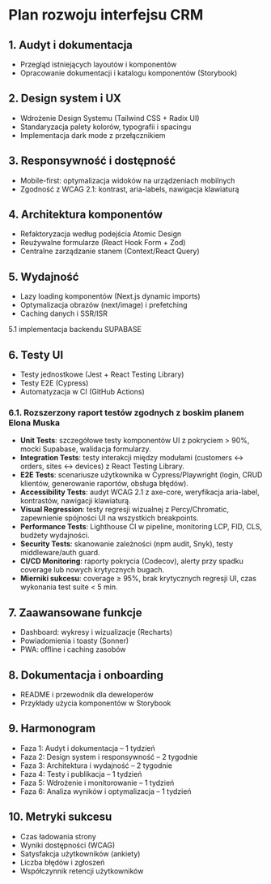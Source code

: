 # Plan rozwoju interfejsu CRM

## 1. Audyt i dokumentacja
- Przegląd istniejących layoutów i komponentów
- Opracowanie dokumentacji i katalogu komponentów (Storybook)

## 2. Design system i UX
- Wdrożenie Design Systemu (Tailwind CSS + Radix UI)
- Standaryzacja palety kolorów, typografii i spacingu
- Implementacja dark mode z przełącznikiem

## 3. Responsywność i dostępność
- Mobile-first: optymalizacja widoków na urządzeniach mobilnych
- Zgodność z WCAG 2.1: kontrast, aria-labels, nawigacja klawiaturą

## 4. Architektura komponentów
- Refaktoryzacja według podejścia Atomic Design
- Reużywalne formularze (React Hook Form + Zod)
- Centralne zarządzanie stanem (Context/React Query)

## 5. Wydajność
- Lazy loading komponentów (Next.js dynamic imports)
- Optymalizacja obrazów (next/image) i prefetching
- Caching danych i SSR/ISR

5.1 implementacja backendu SUPABASE
## 6. Testy UI
- Testy jednostkowe (Jest + React Testing Library)
- Testy E2E (Cypress)
- Automatyzacja w CI (GitHub Actions)

### 6.1. Rozszerzony raport testów zgodnych z boskim planem Elona Muska
- **Unit Tests**: szczegółowe testy komponentów UI z pokryciem > 90%, mocki Supabase, walidacja formularzy.
- **Integration Tests**: testy interakcji między modułami (customers ↔ orders, sites ↔ devices) z React Testing Library.
- **E2E Tests**: scenariusze użytkownika w Cypress/Playwright (login, CRUD klientów, generowanie raportów, obsługa błędów).
- **Accessibility Tests**: audyt WCAG 2.1 z axe-core, weryfikacja aria-label, kontrastów, nawigacji klawiaturą.
- **Visual Regression**: testy regresji wizualnej z Percy/Chromatic, zapewnienie spójności UI na wszystkich breakpoints.
- **Performance Tests**: Lighthouse CI w pipeline, monitoring LCP, FID, CLS, budżety wydajności.
- **Security Tests**: skanowanie zależności (npm audit, Snyk), testy middleware/auth guard.
- **CI/CD Monitoring**: raporty pokrycia (Codecov), alerty przy spadku coverage lub nowych krytycznych bugach.
- **Mierniki sukcesu**: coverage ≥ 95%, brak krytycznych regresji UI, czas wykonania test suite < 5 min.

## 7. Zaawansowane funkcje
- Dashboard: wykresy i wizualizacje (Recharts)
- Powiadomienia i toasty (Sonner)
- PWA: offline i caching zasobów

## 8. Dokumentacja i onboarding
- README i przewodnik dla deweloperów
- Przykłady użycia komponentów w Storybook

## 9. Harmonogram
- Faza 1: Audyt i dokumentacja – 1 tydzień
- Faza 2: Design system i responsywność – 2 tygodnie
- Faza 3: Architektura i wydajność – 2 tygodnie
- Faza 4: Testy i publikacja – 1 tydzień
- Faza 5: Wdrożenie i monitorowanie – 1 tydzień
- Faza 6: Analiza wyników i optymalizacja – 1 tydzień

## 10. Metryki sukcesu
- Czas ładowania strony
- Wyniki dostępności (WCAG)
- Satysfakcja użytkowników (ankiety)
- Liczba błędów i zgłoszeń
- Współczynnik retencji użytkowników
